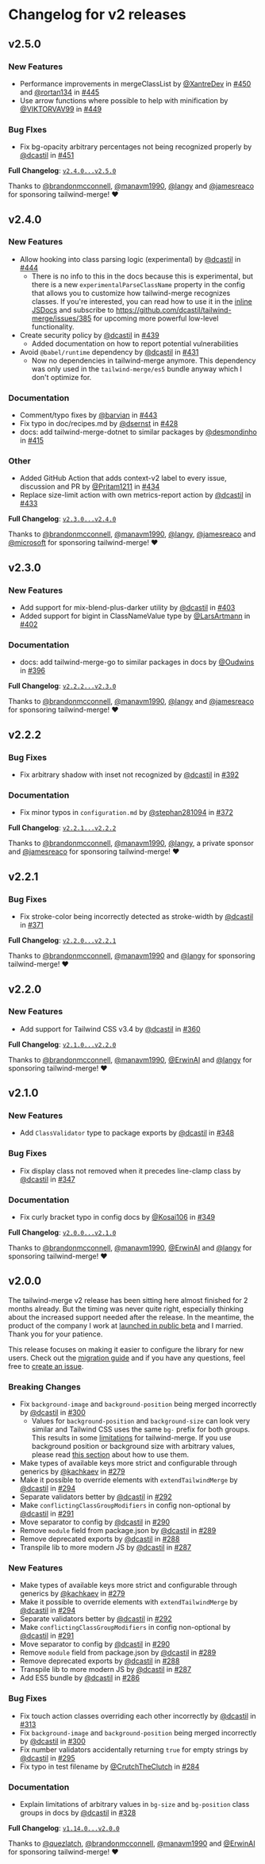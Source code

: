 # Changelog for v2 releases

## v2.5.0

### New Features

-   Performance improvements in mergeClassList by [@XantreDev](htttps://github.com/XantreDev) in [#450](https://github.com/dcastil/tailwind-merge/pull/450) and [@rortan134](https://github.com/rortan134) in [#445](https://github.com/dcastil/tailwind-merge/pull/445)
-   Use arrow functions where possible to help with minification by [@VIKTORVAV99](htttps://github.com/VIKTORVAV99) in [#449](https://github.com/dcastil/tailwind-merge/pull/449)

### Bug FIxes

-   Fix bg-opacity arbitrary percentages not being recognized properly by [@dcastil](https://github.com/dcastil) in [#451](https://github.com/dcastil/tailwind-merge/pull/451)

**Full Changelog**: [`v2.4.0...v2.5.0`](https://github.com/dcastil/tailwind-merge/compare/v2.4.0...v2.5.0)

Thanks to [@brandonmcconnell](https://github.com/brandonmcconnell), [@manavm1990](https://github.com/manavm1990), [@langy](https://github.com/langy) and [@jamesreaco](https://github.com/jamesreaco) for sponsoring tailwind-merge! ❤️

## v2.4.0

### New Features

-   Allow hooking into class parsing logic (experimental) by [@dcastil](https://github.com/dcastil) in [#444](https://github.com/dcastil/tailwind-merge/pull/444)
    -   There is no info to this in the docs because this is experimental, but there is a new `experimentalParseClassName` property in the config that allows you to customize how tailwind-merge recognizes classes. If you're interested, you can read how to use it in the [inline JSDocs](https://github.com/dcastil/tailwind-merge/pull/444/files#diff-b8b77f5be18cf56dca425b3a5b8e9d2e754dd37fe0e3612b95cd4e9bccda08a5) and subscribe to https://github.com/dcastil/tailwind-merge/issues/385 for upcoming more powerful low-level functionality.
-   Create security policy by [@dcastil](https://github.com/dcastil) in [#439](https://github.com/dcastil/tailwind-merge/pull/439)
    -   Added documentation on how to report potential vulnerabilities
-   Avoid `@babel/runtime` dependency by [@dcastil](https://github.com/dcastil) in [#431](https://github.com/dcastil/tailwind-merge/pull/431)
    -   Now no dependencies in tailwind-merge anymore. This dependency was only used in the `tailwind-merge/es5` bundle anyway which I don't optimize for.

### Documentation

-   Comment/typo fixes by [@barvian](https://github.com/barvian) in [#443](https://github.com/dcastil/tailwind-merge/pull/443)
-   Fix typo in doc/recipes.md by [@dsernst](https://github.com/dsernst) in [#428](https://github.com/dcastil/tailwind-merge/pull/428)
-   docs: add tailwind-merge-dotnet to similar packages by [@desmondinho](https://github.com/desmondinho) in [#415](https://github.com/dcastil/tailwind-merge/pull/415)

### Other

-   Added GitHub Action that adds context-v2 label to every issue, discussion and PR by [@Pritam1211](https://github.com/Pritam1211) in [#434](https://github.com/dcastil/tailwind-merge/pull/434)
-   Replace size-limit action with own metrics-report action by [@dcastil](https://github.com/dcastil) in [#433](https://github.com/dcastil/tailwind-merge/pull/433)

**Full Changelog**: [`v2.3.0...v2.4.0`](https://github.com/dcastil/tailwind-merge/compare/v2.3.0...v2.4.0)

Thanks to [@brandonmcconnell](https://github.com/brandonmcconnell), [@manavm1990](https://github.com/manavm1990), [@langy](https://github.com/langy), [@jamesreaco](https://github.com/jamesreaco) and [@microsoft](https://github.com/microsoft) for sponsoring tailwind-merge! ❤️

## v2.3.0

### New Features

-   Add support for mix-blend-plus-darker utility by [@dcastil](https://github.com/dcastil) in [#403](https://github.com/dcastil/tailwind-merge/pull/403)
-   Added support for bigint in ClassNameValue type by [@LarsArtmann](https://github.com/LarsArtmann) in [#402](https://github.com/dcastil/tailwind-merge/pull/402)

### Documentation

-   docs: add tailwind-merge-go to similar packages in docs by [@Oudwins](https://github.com/Oudwins) in [#396](https://github.com/dcastil/tailwind-merge/pull/396)

**Full Changelog**: [`v2.2.2...v2.3.0`](https://github.com/dcastil/tailwind-merge/compare/v2.2.2...v2.3.0)

Thanks to [@brandonmcconnell](https://github.com/brandonmcconnell), [@manavm1990](https://github.com/manavm1990), [@langy](https://github.com/langy) and [@jamesreaco](https://github.com/jamesreaco) for sponsoring tailwind-merge! ❤️

## v2.2.2

### Bug Fixes

-   Fix arbitrary shadow with inset not recognized by [@dcastil](https://github.com/dcastil) in [#392](https://github.com/dcastil/tailwind-merge/pull/392)

### Documentation

-   Fix minor typos in `configuration.md` by [@stephan281094](https://github.com/stephan281094) in [#372](https://github.com/dcastil/tailwind-merge/pull/372)

**Full Changelog**: [`v2.2.1...v2.2.2`](https://github.com/dcastil/tailwind-merge/compare/v2.2.1...v2.2.2)

Thanks to [@brandonmcconnell](https://github.com/brandonmcconnell), [@manavm1990](https://github.com/manavm1990), [@langy](https://github.com/langy), a private sponsor and [@jamesreaco](https://github.com/jamesreaco) for sponsoring tailwind-merge! ❤️

## v2.2.1

### Bug Fixes

-   Fix stroke-color being incorrectly detected as stroke-width by [@dcastil](https://github.com/dcastil) in [#371](https://github.com/dcastil/tailwind-merge/pull/371)

**Full Changelog**: [`v2.2.0...v2.2.1`](https://github.com/dcastil/tailwind-merge/compare/v2.2.0...v2.2.1)

Thanks to [@brandonmcconnell](https://github.com/brandonmcconnell), [@manavm1990](https://github.com/manavm1990) and [@langy](https://github.com/langy) for sponsoring tailwind-merge! ❤️

## v2.2.0

### New Features

-   Add support for Tailwind CSS v3.4 by [@dcastil](https://github.com/dcastil) in [#360](https://github.com/dcastil/tailwind-merge/pull/360)

**Full Changelog**: [`v2.1.0...v2.2.0`](https://github.com/dcastil/tailwind-merge/compare/v2.1.0...v2.2.0)

Thanks to [@brandonmcconnell](https://github.com/brandonmcconnell), [@manavm1990](https://github.com/manavm1990), [@ErwinAI](https://github.com/ErwinAI) and [@langy](https://github.com/langy) for sponsoring tailwind-merge! ❤️

## v2.1.0

### New Features

-   Add `ClassValidator` type to package exports by [@dcastil](https://github.com/dcastil) in [#348](https://github.com/dcastil/tailwind-merge/pull/348)

### Bug Fixes

-   Fix display class not removed when it precedes line-clamp class by [@dcastil](https://github.com/dcastil) in [#347](https://github.com/dcastil/tailwind-merge/pull/347)

### Documentation

-   Fix curly bracket typo in config docs by [@Kosai106](https://github.com/Kosai106) in [#349](https://github.com/dcastil/tailwind-merge/pull/349)

**Full Changelog**: [`v2.0.0...v2.1.0`](https://github.com/dcastil/tailwind-merge/compare/v2.0.0...v2.1.0)

Thanks to [@brandonmcconnell](https://github.com/brandonmcconnell), [@manavm1990](https://github.com/manavm1990), [@ErwinAI](https://github.com/ErwinAI) and [@langy](https://github.com/langy) for sponsoring tailwind-merge! ❤️

## v2.0.0

The tailwind-merge v2 release has been sitting here almost finished for 2 months already. But the timing was never quite right, especially thinking about the increased support needed after the release. In the meantime, the product of the company I work at [launched in public beta](https://medium.com/@risecal/meet-rise-the-calendar-that-works-for-you-were-launching-the-public-beta-today-bc07555a2191) and I married. Thank you for your patience.

This release focuses on making it easier to configure the library for new users. Check out the [migration guide](./v1-to-v2-migration.md) and if you have any questions, feel free to [create an issue](https://github.com/dcastil/tailwind-merge/issues/new/choose).

### Breaking Changes

-   Fix `background-image` and `background-position` being merged incorrectly by [@dcastil](https://github.com/dcastil) in [#300](https://github.com/dcastil/tailwind-merge/pull/300)
    -   Values for `background-position` and `background-size` can look very similar and Tailwind CSS uses the same `bg-` prefix for both groups. This results in some [limitations](../limitations.md) for tailwind-merge. If you use background position or background size with arbitrary values, please read [this section](../limitations.md#you-need-to-use-label-in-arbitrary-background-position-and-background-size-classes) about how to use them.
-   Make types of available keys more strict and configurable through generics by [@kachkaev](https://github.com/kachkaev) in [#279](https://github.com/dcastil/tailwind-merge/pull/279)
-   Make it possible to override elements with `extendTailwindMerge` by [@dcastil](https://github.com/dcastil) in [#294](https://github.com/dcastil/tailwind-merge/pull/294)
-   Separate validators better by [@dcastil](https://github.com/dcastil) in [#292](https://github.com/dcastil/tailwind-merge/pull/292)
-   Make `conflictingClassGroupModifiers` in config non-optional by [@dcastil](https://github.com/dcastil) in [#291](https://github.com/dcastil/tailwind-merge/pull/291)
-   Move separator to config by [@dcastil](https://github.com/dcastil) in [#290](https://github.com/dcastil/tailwind-merge/pull/290)
-   Remove `module` field from package.json by [@dcastil](https://github.com/dcastil) in [#289](https://github.com/dcastil/tailwind-merge/pull/289)
-   Remove deprecated exports by [@dcastil](https://github.com/dcastil) in [#288](https://github.com/dcastil/tailwind-merge/pull/288)
-   Transpile lib to more modern JS by [@dcastil](https://github.com/dcastil) in [#287](https://github.com/dcastil/tailwind-merge/pull/287)

### New Features

-   Make types of available keys more strict and configurable through generics by [@kachkaev](https://github.com/kachkaev) in [#279](https://github.com/dcastil/tailwind-merge/pull/279)
-   Make it possible to override elements with `extendTailwindMerge` by [@dcastil](https://github.com/dcastil) in [#294](https://github.com/dcastil/tailwind-merge/pull/294)
-   Separate validators better by [@dcastil](https://github.com/dcastil) in [#292](https://github.com/dcastil/tailwind-merge/pull/292)
-   Make `conflictingClassGroupModifiers` in config non-optional by [@dcastil](https://github.com/dcastil) in [#291](https://github.com/dcastil/tailwind-merge/pull/291)
-   Move separator to config by [@dcastil](https://github.com/dcastil) in [#290](https://github.com/dcastil/tailwind-merge/pull/290)
-   Remove `module` field from package.json by [@dcastil](https://github.com/dcastil) in [#289](https://github.com/dcastil/tailwind-merge/pull/289)
-   Remove deprecated exports by [@dcastil](https://github.com/dcastil) in [#288](https://github.com/dcastil/tailwind-merge/pull/288)
-   Transpile lib to more modern JS by [@dcastil](https://github.com/dcastil) in [#287](https://github.com/dcastil/tailwind-merge/pull/287)
-   Add ES5 bundle by [@dcastil](https://github.com/dcastil) in [#286](https://github.com/dcastil/tailwind-merge/pull/286)

### Bug Fixes

-   Fix touch action classes overriding each other incorrectly by [@dcastil](https://github.com/dcastil) in [#313](https://github.com/dcastil/tailwind-merge/pull/313)
-   Fix `background-image` and `background-position` being merged incorrectly by [@dcastil](https://github.com/dcastil) in [#300](https://github.com/dcastil/tailwind-merge/pull/300)
-   Fix number validators accidentally returning `true` for empty strings by [@dcastil](https://github.com/dcastil) in [#295](https://github.com/dcastil/tailwind-merge/pull/295)
-   Fix typo in test filename by [@CrutchTheClutch](https://github.com/CrutchTheClutch) in [#284](https://github.com/dcastil/tailwind-merge/pull/284)

### Documentation

-   Explain limitations of arbitrary values in `bg-size` and `bg-position` class groups in docs by [@dcastil](https://github.com/dcastil) in [#328](https://github.com/dcastil/tailwind-merge/pull/328)

**Full Changelog**: [`v1.14.0...v2.0.0`](https://github.com/dcastil/tailwind-merge/compare/v1.14.0...v2.0.0)

Thanks to [@quezlatch](https://github.com/quezlatch), [@brandonmcconnell](https://github.com/brandonmcconnell), [@manavm1990](https://github.com/manavm1990) and [@ErwinAI](https://github.com/ErwinAI) for sponsoring tailwind-merge! ❤️
